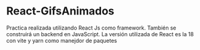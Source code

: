 # React-GifsAnimados
Practica realizada utilizando React Js como framework. También se construirá un backend en JavaScript.
La versión utilizada de React es la 18 con vite y yarn como manejdor de paquetes